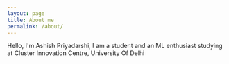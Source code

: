 ```yaml
---
layout: page
title: About me
permalink: /about/
---
```


Hello, I'm Ashish Priyadarshi, I am a student and an ML enthusiast studying at Cluster Innovation Centre, University Of Delhi
